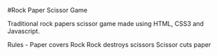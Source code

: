 #Rock Paper Scissor Game

Traditional rock papers scissor game made using HTML, CSS3 and Javascript.

Rules -
Paper covers Rock
Rock destroys scissors
Scissor cuts paper
